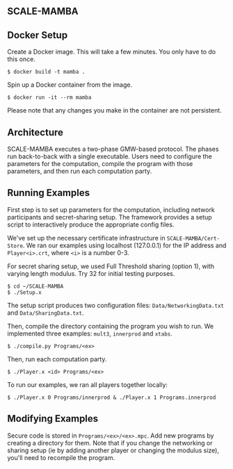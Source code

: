 ## SCALE-MAMBA

## Docker Setup
Create a Docker image. This will take a few minutes. You only have to do this
once.
```
$ docker build -t mamba .
```
Spin up a Docker container from the image. 
```
$ docker run -it --rm mamba 
```
Please note that any changes you make in the container are not persistent.

## Architecture
SCALE-MAMBA executes a two-phase GMW-based protocol. 
The phases run back-to-back with a single executable.
Users need to configure the parameters for the computation, compile the program
with those parameters, and then run each computation party.

## Running Examples

First step is to set up parameters for the computation, including network
participants and secret-sharing setup. The framework provides a setup script to
interactively produce the appropriate config files.

We've set up the necessary certificate infrastructure in `SCALE-MAMBA/Cert-Store`. We ran our examples using localhost (127.0.0.1) for the IP address and `Player<i>.crt`, where `<i>` is a number 0-3. 

For secret sharing setup, we used Full Threshold sharing (option 1), with
varying length modulus. Try 32 for initial testing purposes.
```
$ cd ~/SCALE-MAMBA
$ ./Setup.x
```
The setup script produces two configuration files: `Data/NetworkingData.txt` and
`Data/SharingData.txt`.

Then, compile the directory containing the program you wish to run. We
implemented three examples: `mult3`, `innerprod` and `xtabs`.
```
$ ./compile.py Programs/<ex>
```

Then, run each computation party. 
```
$ ./Player.x <id> Programs/<ex>
```

To run our examples, we ran all players together locally:
```
$ ./Player.x 0 Programs/innerprod & ./Player.x 1 Programs.innerprod
```

## Modifying Examples
Secure code is stored in `Programs/<ex>/<ex>.mpc`. Add new programs by creating
a directory for them. Note that if you change the networking or sharing setup
(ie by adding another player or changing the modulus size), you'll need to
recompile the program.


